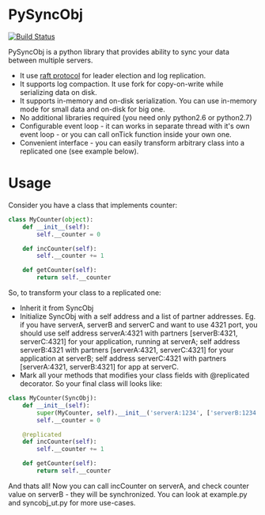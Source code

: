 # PySyncObj

[![Build Status](https://travis-ci.org/bakwc/PySyncObj.svg?branch=master)](https://travis-ci.org/bakwc/PySyncObj)

PySyncObj is a python library that provides ability to sync your data between multiple servers.
- It use [raft protocol](http://raft.github.io/) for leader election and log replication.
- It supports log compaction. It use fork for copy-on-write while serializing data on disk.
- It supports in-memory and on-disk serialization. You can use in-memory mode for small data and on-disk for big one.
- No additional libraries required (you need only python2.6 or python2.7)
- Configurable event loop - it can works in separate thread with it's own event loop - or you can call onTick function inside your own one.
- Convenient interface - you can easily transform arbitrary class into a replicated one (see example below).

# Usage
Consider you have a class that implements counter:

```python
class MyCounter(object):
	def __init__(self):
		self.__counter = 0

	def incCounter(self):
		self.__counter += 1

	def getCounter(self):
		return self.__counter
```
So, to transform your class to a replicated one:
 - Inherit it from SyncObj
 - Initialize SyncObj with a self address and a list of partner addresses. Eg. if you have serverA, serverB and serverC and want to use 4321 port, you should use self address serverA:4321 with partners [serverB:4321, serverC:4321] for your application, running at serverA; self address serverB:4321 with partners [serverA:4321, serverC:4321] for your application at serverB; self address serverC:4321 with partners [serverA:4321, serverB:4321] for app at serverC.
 - Mark all your methods that modifies your class fields with @replicated decorator.
So your final class will looks like:
```python
class MyCounter(SyncObj):
	def __init__(self):
		super(MyCounter, self).__init__('serverA:1234', ['serverB:1234', 'serverC:1234'])
		self.__counter = 0

	@replicated
	def incCounter(self):
		self.__counter += 1

	def getCounter(self):
		return self.__counter
```
And thats all! Now you can call incCounter on serverA, and check counter value on serverB - they will be synchronized. You can look at example.py and syncobj_ut.py for more use-cases.
